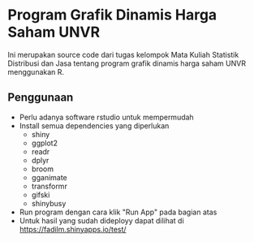# Program Grafik Dinamis Harga Saham UNVR

Ini merupakan source code dari tugas kelompok Mata Kuliah Statistik Distribusi dan Jasa tentang program grafik dinamis harga saham UNVR menggunakan R.

## Penggunaan

- Perlu adanya software rstudio untuk mempermudah
- Install semua dependencies yang diperlukan
  - shiny
  - ggplot2
  - readr
  - dplyr
  - broom
  - gganimate
  - transformr
  - gifski
  - shinybusy
- Run program dengan cara klik "Run App" pada bagian atas
- Untuk hasil yang sudah dideployy dapat dilihat di https://fadilm.shinyapps.io/test/
